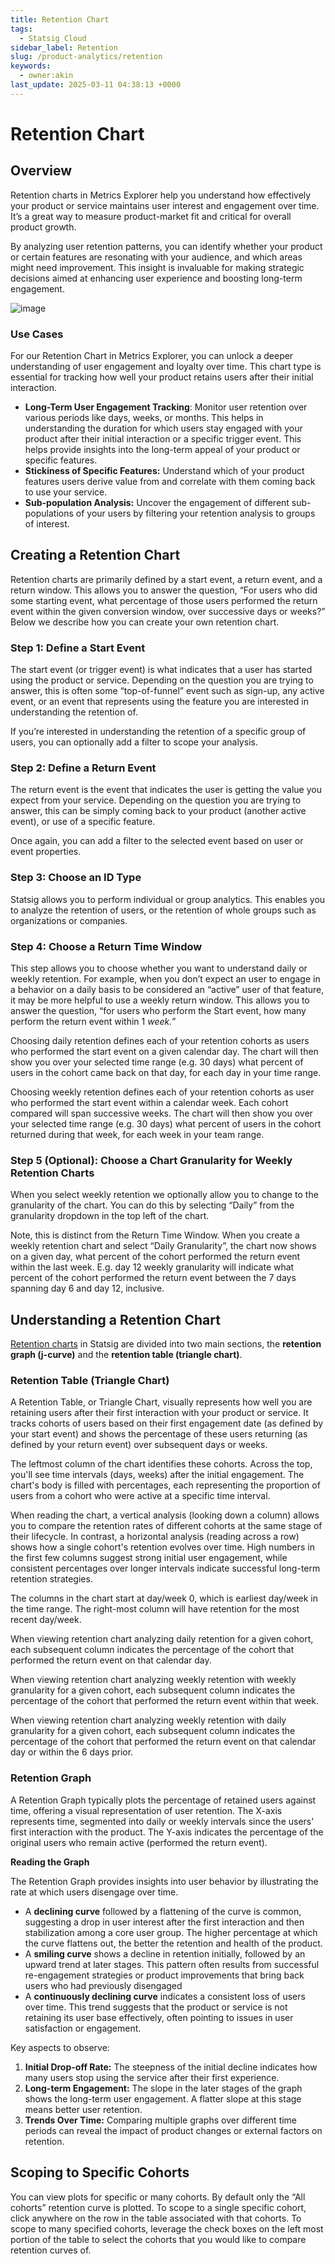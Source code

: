```yaml
---
title: Retention Chart
tags:
  - Statsig Cloud
sidebar_label: Retention
slug: /product-analytics/retention
keywords:
  - owner:akin
last_update: 2025-03-11 04:38:13 +0000
---
```


# Retention Chart

## Overview

Retention charts in Metrics Explorer help you understand how effectively your product or service maintains user interest and engagement over time. It’s a great way to measure product-market fit and critical for overall product growth.

By analyzing user retention patterns, you can identify whether your product or certain features are resonating with your audience, and which areas might need improvement. This insight is invaluable for making strategic decisions aimed at enhancing user experience and boosting long-term engagement.

![image](https://github.com/user-attachments/assets/13a46b84-f1cc-4226-9876-5b314641927b)

### Use Cases

For our Retention Chart in Metrics Explorer, you can unlock a deeper understanding of user engagement and loyalty over time. This chart type is essential for tracking how well your product retains users after their initial interaction.

- **Long-Term User Engagement Tracking**: Monitor user retention over various periods like days, weeks, or months. This helps in understanding the duration for which users stay engaged with your product after their initial interaction or a specific trigger event. This helps provide insights into the long-term appeal of your product or specific features.
- **Stickiness of Specific Features:** Understand which of your product features users derive value from and correlate with them coming back to use your service.
- **Sub-population Analysis:** Uncover the engagement of different sub-populations of your users by filtering your retention analysis to groups of interest.

## Creating a Retention Chart

Retention charts are primarily defined by a start event, a return event, and a return window. This allows you to answer the question, “For users who did some starting event, what percentage of those users performed the return event within the given conversion window, over successive days or weeks?” Below we describe how you can create your own retention chart.

### Step 1: Define a Start Event

The start event (or trigger event) is what indicates that a user has started using the product or service. Depending on the question you are trying to answer, this is often some “top-of-funnel” event such as sign-up, any active event, or an event that represents using the feature you are interested in understanding the retention of.

If you’re interested in understanding the retention of a specific group of users, you can optionally add a filter to scope your analysis.

### Step 2: Define a Return Event

The return event is the event that indicates the user is getting the value you expect from your service. Depending on the question you are trying to answer, this can be simply coming back to your product (another active event), or use of a specific feature.

Once again, you can add a filter to the selected event based on user or event properties.

### Step 3: Choose an ID Type

Statsig allows you to perform individual or group analytics. This enables you to analyze the retention of users, or the retention of whole groups such as organizations or companies.

### Step 4: Choose a Return Time Window

This step allows you to choose whether you want to understand daily or weekly retention. For example, when you don’t expect an user to engage in a behavior on a daily basis to be considered an “active” user of that feature, it may be more helpful to use a weekly return window. This allows you to answer the question, “for users who perform the Start event, how many perform the return event within 1 _week._”

Choosing daily retention defines each of your retention cohorts as users who performed the start event on a given calendar day. The chart will then show you over your selected time range (e.g. 30 days) what percent of users in the cohort came back on that day, for each day in your time range.

Choosing weekly retention defines each of your retention cohorts as user who performed the start event within a calendar week. Each cohort compared will span successive weeks. The chart will then show you over your selected time range (e.g. 30 days) what percent of users in the cohort returned during that week, for each week in your team range.

### Step 5 (Optional): Choose a Chart Granularity for Weekly Retention Charts

When you select weekly retention we optionally allow you to change to the granularity of the chart. You can do this by selecting “Daily” from the granularity dropdown in the top left of the chart.

Note, this is distinct from the Return Time Window. When you create a weekly retention chart and select “Daily Granularity”, the chart now shows on a given day, what percent of the cohort performed the return event within the last week. E.g. day 12 weekly granularity will indicate what percent of the cohort performed the return event between the 7 days spanning day 6 and day 12, inclusive.

## Understanding a Retention Chart

[Retention charts](https://www.youtube.com/watch?v=mqlHpYimik8) in Statsig are divided into two main sections, the **retention graph (j-curve)** and the **retention table (triangle chart)**.

### Retention Table (Triangle Chart)

A Retention Table, or Triangle Chart, visually represents how well you are retaining users after their first interaction with your product or service. It tracks cohorts of users based on their first engagement date (as defined by your start event) and shows the percentage of these users returning (as defined by your return event) over subsequent days or weeks.

The leftmost column of the chart identifies these cohorts. Across the top, you'll see time intervals (days, weeks) after the initial engagement. The chart's body is filled with percentages, each representing the proportion of users from a cohort who were active at a specific time interval.

When reading the chart, a vertical analysis (looking down a column) allows you to compare the retention rates of different cohorts at the same stage of their lifecycle. In contrast, a horizontal analysis (reading across a row) shows how a single cohort's retention evolves over time. High numbers in the first few columns suggest strong initial user engagement, while consistent percentages over longer intervals indicate successful long-term retention strategies.

The columns in the chart start at day/week 0, which is earliest day/week in the time range. The right-most column will have retention for the most recent day/week.

When viewing retention chart analyzing daily retention for a given cohort, each subsequent column indicates the percentage of the cohort that performed the return event on that calendar day.

When viewing retention chart analyzing weekly retention with weekly granularity for a given cohort, each subsequent column indicates the percentage of the cohort that performed the return event within that week.

When viewing retention chart analyzing weekly retention with daily granularity for a given cohort, each subsequent column indicates the percentage of the cohort that performed the return event on that calendar day or within the 6 days prior.

### Retention Graph

A Retention Graph typically plots the percentage of retained users against time, offering a visual representation of user retention. The X-axis represents time, segmented into daily or weekly intervals since the users' first interaction with the product. The Y-axis indicates the percentage of the original users who remain active (performed the return event).

**Reading the Graph**

The Retention Graph provides insights into user behavior by illustrating the rate at which users disengage over time.

- A **declining curve** followed by a flattening of the curve is common, suggesting a drop in user interest after the first interaction and then stabilization among a core user group. The higher percentage at which the curve flattens out, the better the retention and health of the product.
- A **smiling curve** shows a decline in retention initially, followed by an upward trend at later stages. This pattern often results from successful re-engagement strategies or product improvements that bring back users who had previously disengaged
- A **continuously declining curve** indicates a consistent loss of users over time. This trend suggests that the product or service is not retaining its user base effectively, often pointing to issues in user satisfaction or engagement.

Key aspects to observe:

1. **Initial Drop-off Rate:** The steepness of the initial decline indicates how many users stop using the service after their first experience.
2. **Long-term Engagement:** The slope in the later stages of the graph shows the long-term user engagement. A flatter slope at this stage means better user retention.
3. **Trends Over Time:** Comparing multiple graphs over different time periods can reveal the impact of product changes or external factors on retention.

## Scoping to Specific Cohorts

You can view plots for specific or many cohorts. By default only the “All cohorts” retention curve is plotted. To scope to a single specific cohort, click anywhere on the row in the table associated with that cohorts. To scope to many specified cohorts, leverage the check boxes on the left most portion of the table to select the cohorts that you would like to compare retention curves of.
